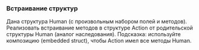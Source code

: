 ### Встраивание структур
Дана структура Human (с произвольным набором полей и методов).
Реализовать встраивание методов в структуре Action от родительской структуры Human (аналог наследования).
Подсказка: используйте композицию (embedded struct), чтобы Action имел все методы Human.